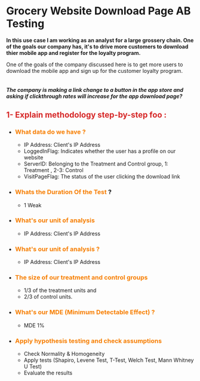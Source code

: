 # Grocery Website Download Page AB Testing 


**In this use case I am working as an analyst for a large grossery chain. One of the goals our company has, it's to drive more customers to download thier mobile app and register for the loyalty program.**

One of the goals of the company discussed here is to get more users to download the mobile app and sign up for the customer loyalty program.

<p><img src="Screenshot.png" alt=""></p>

##### The company is making a link change to a button in the app store and asking if clickthrough rates will increase for the app download page?

## <font color='#d62828'>1- Explain methodology step-by-step foo :</font>

 - ###  <font color='#f77f00'>What data do we have ?</font>

   - IP Address: Client's IP Address
   - LoggedInFlag: Indicates whether the user has a profile on our website
   - ServerID: Belonging to the Treatment and Control group, 1: Treatment , 2-3: Control
   - VisitPageFlag: The status of the user clicking the download link
   
 - ### <font color='#f77f00'> Whats the Duration Of the Test</font> ? 
   - 1 Weak 
   
 - ### <font color='#f77f00'> What's our unit of analysis </font> 
    - IP Address: Client's IP Address 

 - ### <font color='#f77f00'>  What's our unit of analysis ?  </font> 
   - IP Address: Client's IP Address
   
- ### <font color='#f77f00'> The size of our treatment and control groups </font> 
  - 1/3 of the treatment units and 
  - 2/3 of control units.
  
 - ### <font color='#f77f00'>  What's our MDE (Minimum Detectable Effect) ? </font> 
   - MDE 1% 
   
-  ### <font color='#f77f00'> Apply hypothesis testing and check assumptions </font> 
      - Check Normality & Homogeneity
      - Apply tests (Shapiro, Levene Test, T-Test, Welch Test, Mann Whitney U Test)
      - Evaluate the results
